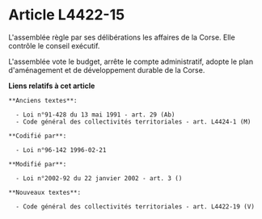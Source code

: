 # Article L4422-15

L'assemblée règle par ses délibérations les affaires de la Corse. Elle contrôle le conseil exécutif.

L'assemblée vote le budget, arrête le compte administratif, adopte le plan d'aménagement et de développement durable de la
Corse.

**Liens relatifs à cet article**

	**Anciens textes**:

	  - Loi n°91-428 du 13 mai 1991 - art. 29 (Ab)
	  - Code général des collectivités territoriales - art. L4424-1 (M)

	**Codifié par**:

	  - Loi n°96-142 1996-02-21

	**Modifié par**:

	  - Loi n°2002-92 du 22 janvier 2002 - art. 3 ()

	**Nouveaux textes**:

	  - Code général des collectivités territoriales - art. L4422-19 (V)
